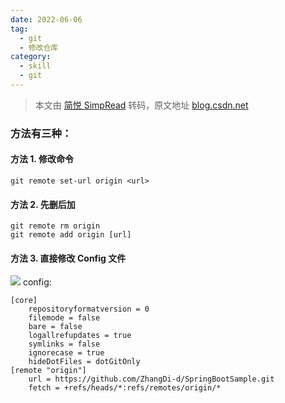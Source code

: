 ```yaml
---
date: 2022-06-06
tag:
  - git
  - 修改仓库
category:
  - skill
  - git
---
```



> 本文由 [简悦 SimpRead](http://ksria.com/simpread/) 转码，原文地址 [blog.csdn.net](https://blog.csdn.net/ShelleyLittlehero/article/details/95980669)

### 方法有三种：


#### 方法 1. 修改命令

```
git remote set-url origin <url>

```

#### 方法 2. 先删后加

```
git remote rm origin
git remote add origin [url]

```

#### 方法 3. 直接修改 Config 文件

![](https://img-blog.csdnimg.cn/20190715161941533.png?x-oss-process=image/watermark,type_ZmFuZ3poZW5naGVpdGk,shadow_10,text_aHR0cHM6Ly9ibG9nLmNzZG4ubmV0L1NoZWxsZXlMaXR0bGVoZXJv,size_16,color_FFFFFF,t_70)
config:

```
[core]
	repositoryformatversion = 0
	filemode = false
	bare = false
	logallrefupdates = true
	symlinks = false
	ignorecase = true
	hideDotFiles = dotGitOnly
[remote "origin"]
	url = https://github.com/ZhangDi-d/SpringBootSample.git
	fetch = +refs/heads/*:refs/remotes/origin/*


```
